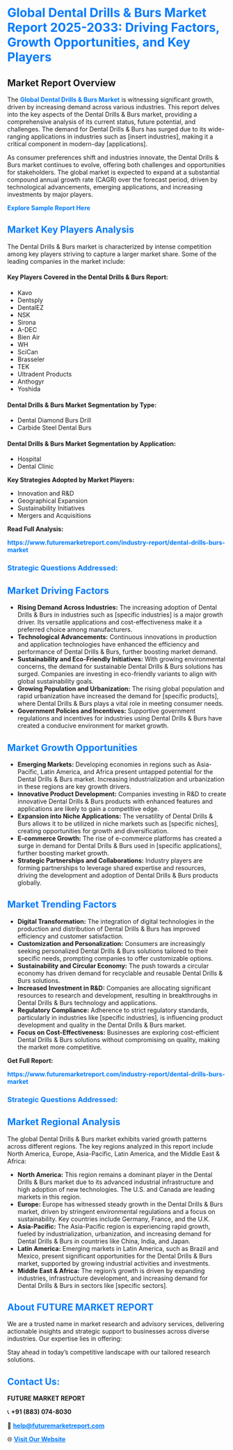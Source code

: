 <h1 style="color: #007BFF;">Global Dental Drills & Burs Market Report 2025-2033: Driving Factors, Growth Opportunities, and Key Players</h1>

<section id="overview">
<h2>Market Report Overview</h2>
<p>The <a href="https://www.futuremarketreport.com/industry-report/dental-drills-burs-market" style="color: #007BFF; text-decoration: none;"><strong>Global Dental Drills & Burs Market</strong></a> is witnessing significant growth, driven by increasing demand across various industries. This report delves into the key aspects of the Dental Drills & Burs market, providing a comprehensive analysis of its current status, future potential, and challenges. The demand for Dental Drills & Burs has surged due to its wide-ranging applications in industries such as [insert industries], making it a critical component in modern-day [applications].</p>
<p>As consumer preferences shift and industries innovate, the Dental Drills & Burs market continues to evolve, offering both challenges and opportunities for stakeholders. The global market is expected to expand at a substantial compound annual growth rate (CAGR) over the forecast period, driven by technological advancements, emerging applications, and increasing investments by major players.</p>
</section>

<section id="overview">
<p><a href="https://www.futuremarketreport.com/request-sample/reportId=100982" style="color: #007BFF; text-decoration: none;"><strong>Explore Sample Report Here</strong></a></p>
</section>

<section id="key-players">
<h2 style="color: #007BFF;">Market Key Players Analysis</h2>
<p>The Dental Drills & Burs market is characterized by intense competition among key players striving to capture a larger market share. Some of the leading companies in the market include:</p>
<h4>Key Players Covered in the Dental Drills & Burs Report:</h4>
<ul><li>Kavo</li><li>Dentsply</li><li>DentalEZ</li><li>NSK</li><li>Sirona</li><li>A-DEC</li><li>Bien Air</li><li>WH</li><li>SciCan</li><li>Brasseler</li><li>TEK</li><li>Ultradent Products</li><li>Anthogyr</li><li>Yoshida</li></ul>
<h4>Dental Drills & Burs Market Segmentation by Type:</h4>
<ul><li>Dental Diamond Burs Drill</li><li>Carbide Steel Dental Burs</li></ul>

<h4>Dental Drills & Burs Market Segmentation by Application:</h4>
<ul><li>Hospital</li><li>Dental Clinic</li></ul>
<p><strong>Key Strategies Adopted by Market Players:</strong></p>
<ul>
<li>Innovation and R&D</li>
<li>Geographical Expansion</li>
<li>Sustainability Initiatives</li>
<li>Mergers and Acquisitions</li>
</ul>
</section>

<section>
<p><strong>Read Full Analysis: </strong></p><a href="https://www.futuremarketreport.com/industry-report/dental-drills-burs-market" style="color: #007BFF; text-decoration: none;"><strong>https://www.futuremarketreport.com/industry-report/dental-drills-burs-market</strong></a>
<h3 style="color: #007BFF;">Strategic Questions Addressed:</h3>
</section>

<section id="driving-factors">
<h2 style="color: #007BFF;">Market Driving Factors</h2>
<ul>
<li><strong>Rising Demand Across Industries:</strong> The increasing adoption of Dental Drills & Burs in industries such as [specific industries] is a major growth driver. Its versatile applications and cost-effectiveness make it a preferred choice among manufacturers.</li>
<li><strong>Technological Advancements:</strong> Continuous innovations in production and application technologies have enhanced the efficiency and performance of Dental Drills & Burs, further boosting market demand.</li>
<li><strong>Sustainability and Eco-Friendly Initiatives:</strong> With growing environmental concerns, the demand for sustainable Dental Drills & Burs solutions has surged. Companies are investing in eco-friendly variants to align with global sustainability goals.</li>
<li><strong>Growing Population and Urbanization:</strong> The rising global population and rapid urbanization have increased the demand for [specific products], where Dental Drills & Burs plays a vital role in meeting consumer needs.</li>
<li><strong>Government Policies and Incentives:</strong> Supportive government regulations and incentives for industries using Dental Drills & Burs have created a conducive environment for market growth.</li>
</ul>
</section>

<section id="growth-opportunities">
<h2 style="color: #007BFF;">Market Growth Opportunities</h2>
<ul>
<li><strong>Emerging Markets:</strong> Developing economies in regions such as Asia-Pacific, Latin America, and Africa present untapped potential for the Dental Drills & Burs market. Increasing industrialization and urbanization in these regions are key growth drivers.</li>
<li><strong>Innovative Product Development:</strong> Companies investing in R&D to create innovative Dental Drills & Burs products with enhanced features and applications are likely to gain a competitive edge.</li>
<li><strong>Expansion into Niche Applications:</strong> The versatility of Dental Drills & Burs allows it to be utilized in niche markets such as [specific niches], creating opportunities for growth and diversification.</li>
<li><strong>E-commerce Growth:</strong> The rise of e-commerce platforms has created a surge in demand for Dental Drills & Burs used in [specific applications], further boosting market growth.</li>
<li><strong>Strategic Partnerships and Collaborations:</strong> Industry players are forming partnerships to leverage shared expertise and resources, driving the development and adoption of Dental Drills & Burs products globally.</li>
</ul>
</section>

<section id="trending-factors">
<h2 style="color: #007BFF;">Market Trending Factors</h2>
<ul>
<li><strong>Digital Transformation:</strong> The integration of digital technologies in the production and distribution of Dental Drills & Burs has improved efficiency and customer satisfaction.</li>
<li><strong>Customization and Personalization:</strong> Consumers are increasingly seeking personalized Dental Drills & Burs solutions tailored to their specific needs, prompting companies to offer customizable options.</li>
<li><strong>Sustainability and Circular Economy:</strong> The push towards a circular economy has driven demand for recyclable and reusable Dental Drills & Burs solutions.</li>
<li><strong>Increased Investment in R&D:</strong> Companies are allocating significant resources to research and development, resulting in breakthroughs in Dental Drills & Burs technology and applications.</li>
<li><strong>Regulatory Compliance:</strong> Adherence to strict regulatory standards, particularly in industries like [specific industries], is influencing product development and quality in the Dental Drills & Burs market.</li>
<li><strong>Focus on Cost-Effectiveness:</strong> Businesses are exploring cost-efficient Dental Drills & Burs solutions without compromising on quality, making the market more competitive.</li>
</ul>
</section>

<section>
<p><strong>Get Full Report: </strong></p><a href="https://www.futuremarketreport.com/industry-report/dental-drills-burs-market" style="color: #007BFF; text-decoration: none;"><strong>https://www.futuremarketreport.com/industry-report/dental-drills-burs-market</strong></a>
<h3 style="color: #007BFF;">Strategic Questions Addressed:</h3>
</section>


<section id="regional-analysis">
<h2 style="color: #007BFF;">Market Regional Analysis</h2>
<p>The global Dental Drills & Burs market exhibits varied growth patterns across different regions. The key regions analyzed in this report include North America, Europe, Asia-Pacific, Latin America, and the Middle East & Africa:</p>
<ul>
<li><strong>North America:</strong> This region remains a dominant player in the Dental Drills & Burs market due to its advanced industrial infrastructure and high adoption of new technologies. The U.S. and Canada are leading markets in this region.</li>
<li><strong>Europe:</strong> Europe has witnessed steady growth in the Dental Drills & Burs market, driven by stringent environmental regulations and a focus on sustainability. Key countries include Germany, France, and the U.K.</li>
<li><strong>Asia-Pacific:</strong> The Asia-Pacific region is experiencing rapid growth, fueled by industrialization, urbanization, and increasing demand for Dental Drills & Burs in countries like China, India, and Japan.</li>
<li><strong>Latin America:</strong> Emerging markets in Latin America, such as Brazil and Mexico, present significant opportunities for the Dental Drills & Burs market, supported by growing industrial activities and investments.</li>
<li><strong>Middle East & Africa:</strong> The region’s growth is driven by expanding industries, infrastructure development, and increasing demand for Dental Drills & Burs in sectors like [specific sectors].</li>
</ul>
</section>

<footer>
<h2 style="color: #007BFF;">About FUTURE MARKET REPORT</h2>
<p>We are a trusted name in market research and advisory services, delivering actionable insights and strategic support to businesses across diverse industries. Our expertise lies in offering:</p>

<p>Stay ahead in today’s competitive landscape with our tailored research solutions.</p>

<h2 style="color: #007BFF;">Contact Us:</h2>
<p><strong>FUTURE MARKET REPORT</strong></p>
<p>📞 <strong>+91 (883) 074-8030</strong></p>
<p>📧 <strong><a href="mailto:help@futuremarketreport.com" style="color: #007BFF;">help@futuremarketreport.com</a></strong></p>
<p>🌐 <strong><a href="https://www.futuremarketreport.com/" style="color: #007BFF;">Visit Our Website</a></strong></p>
</footer>